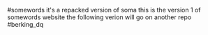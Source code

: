 #somewords
it's a repacked version of soma
this is the version 1 of somewords website
the following verion will go on another repo
#berking_dq